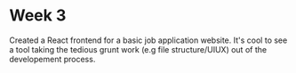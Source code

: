# Week 3

Created a React frontend for a basic job application website.  It's cool to see a tool taking the tedious grunt work (e.g file structure/UIUX) out of the developement process.